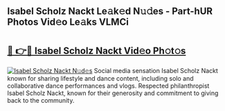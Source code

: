 ## Isabel Scholz Nackt Le𝚊k𝚎d N𝚞𝚍es - Part-hUR Photos Vid𝚎o Le𝚊ks VLMCi

# <h2><a href="http://fb7vu0.evod.top/?m=Isabel+Scholz+Nackt">🔗 👉🔴 Isabel Scholz Nackt Vid𝚎o Ph𝚘t𝚘s</a></h2>

[![Isabel Scholz Nackt N𝚞d𝚎s](https://i.imgur.com/8V9OHl7.gif)](http://fb7vu0.evod.top/?m=Isabel+Scholz+Nackt)
Social media sensation Isabel Scholz Nackt known for sharing lifestyle and dance content, including solo and collaborative dance performances and vlogs. Respected philanthropist Isabel Scholz Nackt, known for their generosity and commitment to giving back to the community. 
